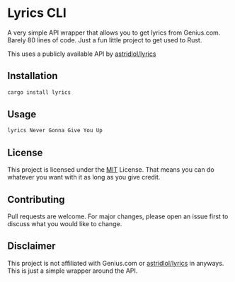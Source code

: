 # Lyrics CLI

A very simple API wrapper that allows you to get lyrics from Genius.com. Barely 80 lines of code. Just a fun little project to get used to Rust.

This uses a publicly available API by [astridlol/lyrics](https://github.com/astridlol/lyrics)

## Installation

```bash
cargo install lyrics
```

## Usage

```bash
lyrics Never Gonna Give You Up
```

## License

This project is licensed under the [MIT](LICENSE) License. That means you can do whatever you want with it as long as you give credit.

## Contributing

Pull requests are welcome. For major changes, please open an issue first to discuss what you would like to change.

## Disclaimer

This project is not affiliated with Genius.com or [astridlol/lyrics](https://github.com/astridlol/lyrics) in anyways. This is just a simple wrapper around the API.
